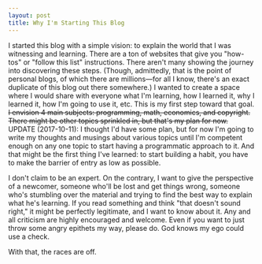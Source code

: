 ```yaml
---
layout: post
title: Why I'm Starting This Blog
---
```


I started this blog with a simple vision: to explain the world that I was witnessing and learning. There are a ton of websites that give you "how-tos" or "follow this list" instructions. There aren't many showing the journey into discovering these steps. (Though, admittedly, that is the point of personal blogs, of which there are millions—for all I know, there's an exact duplicate of this blog out there somewhere.) I wanted to create a space where I would share with everyone what I'm learning, how I learned it, why I learned it, how I'm going to use it, etc. This is my first step toward that goal. ~~I envision 4 main subjects: programming, math, economics, and copyright. There might be other topics sprinkled in, but that's my plan for now.~~ UPDATE (2017-10-11): I thought I'd have some plan, but for now I'm going to write my thoughts and musings about various topics until I'm competent enough on any one topic to start having a programmatic approach to it. And that might be the first thing I've learned: to start building a habit, you have to make the barrier of entry as low as possible.

I don't claim to be an expert. On the contrary, I want to give the perspective of a newcomer, someone who'll be lost and get things wrong, someone who's stumbling over the material and trying to find the best way to explain what he's learning. If you read something and think "that doesn't sound right," it might be perfectly legitimate, and I want to know about it. Any and all criticism are highly encouraged and welcome. Even if you want to just throw some angry epithets my way, please do. God knows my ego could use a check. 

With that, the races are off. 